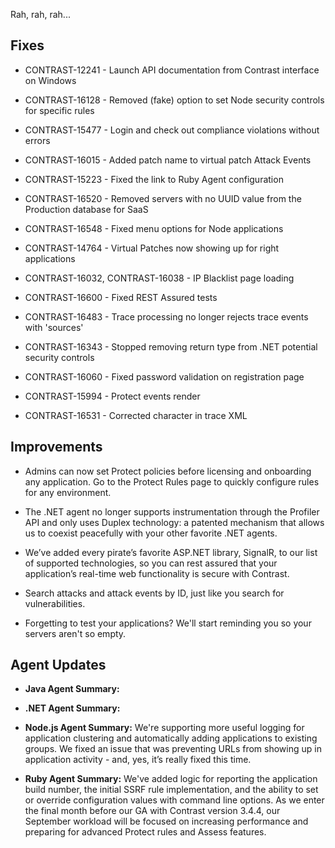 <!--
title: "Contrast 3.4.3 - August 2017"
description: "Contrast 3.4.3 August 2017"
tags: "3.4.3 August Release Notes"
-->

Rah, rah, rah...

## Fixes

* CONTRAST-12241 - Launch API documentation from Contrast interface on Windows
* CONTRAST-16128 - Removed (fake) option to set Node security controls for specific rules
* CONTRAST-15477 - Login and check out compliance violations without errors
* CONTRAST-16015 - Added patch name to virtual patch Attack Events
* CONTRAST-15223 - Fixed the link to Ruby Agent configuration
* CONTRAST-16520 - Removed servers with no UUID value from the Production database for SaaS
* CONTRAST-16548 - Fixed menu options for Node applications

* CONTRAST-14764 - Virtual Patches now showing up for right applications
* CONTRAST-16032, CONTRAST-16038 - IP Blacklist page loading 
* CONTRAST-16600 - Fixed REST Assured tests
* CONTRAST-16483 - Trace processing no longer rejects trace events with 'sources' 
* CONTRAST-16343 - Stopped removing return type from .NET potential security controls
* CONTRAST-16060 - Fixed password validation on registration page
* CONTRAST-15994 - Protect events render 
* CONTRAST-16531 - Corrected character in trace XML

## Improvements 

* Admins can now set Protect policies before licensing and onboarding any application. Go to the Protect Rules page to quickly configure rules for any environment.
 
* The .NET agent no longer supports instrumentation through the Profiler API and only uses Duplex technology: a patented mechanism that allows us to coexist peacefully with your other favorite .NET agents.
 
* We’ve added every pirate’s favorite ASP.NET library, SignalR, to our list of supported technologies, so you can rest assured that your application’s real-time web functionality is secure with Contrast.

* Search attacks and attack events by ID, just like you search for vulnerabilities.

* Forgetting to test your applications? We'll start reminding you so your servers aren't so empty. 

## Agent Updates

* **Java Agent Summary:** 

* **.NET Agent Summary:** 

* **Node.js Agent Summary:** We're supporting more useful logging for application clustering and automatically adding applications to existing groups. We fixed an issue that was preventing URLs from showing up in application activity - and, yes, it’s really fixed this time.

* **Ruby Agent Summary:** We've added logic for reporting the application build number, the initial SSRF rule implementation, and the ability to set or override configuration values with command line options. As we enter the final month before our GA with Contrast version 3.4.4, our September workload will be focused on increasing performance and preparing for advanced Protect rules and Assess features.






